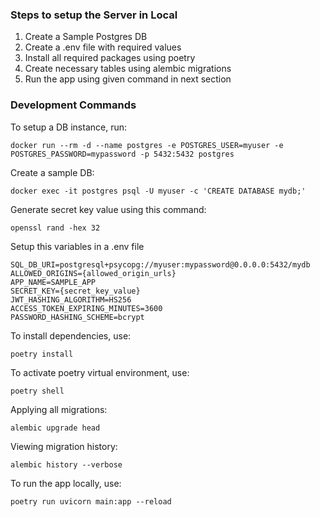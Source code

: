### Steps to setup the Server in Local

1. Create a Sample Postgres DB
2. Create a .env file with required values
3. Install all required packages using poetry 
4. Create necessary tables using alembic migrations
5. Run the app using given command in next section 

### Development Commands

To setup a DB instance, run:

```
docker run --rm -d --name postgres -e POSTGRES_USER=myuser -e POSTGRES_PASSWORD=mypassword -p 5432:5432 postgres
```

Create a sample DB:

```
docker exec -it postgres psql -U myuser -c 'CREATE DATABASE mydb;'
```

Generate secret key value using this command:

```
openssl rand -hex 32
```

Setup this variables in a .env file

```
SQL_DB_URI=postgresql+psycopg://myuser:mypassword@0.0.0.0:5432/mydb
ALLOWED_ORIGINS={allowed_origin_urls}
APP_NAME=SAMPLE_APP
SECRET_KEY={secret_key_value}
JWT_HASHING_ALGORITHM=HS256
ACCESS_TOKEN_EXPIRING_MINUTES=3600
PASSWORD_HASHING_SCHEME=bcrypt
```

To install dependencies, use:

```
poetry install
```

To activate poetry virtual environment, use:

```
poetry shell
```

Applying all migrations:

```
alembic upgrade head
```

Viewing migration history:

```
alembic history --verbose
```

To run the app locally, use:

```
poetry run uvicorn main:app --reload
```